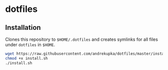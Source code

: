 # dotfiles

## Installation

Clones this repository to `$HOME/.dotfiles` and creates symlinks for all files under `dotfiles` in `$HOME`.

```bash
wget https://raw.githubusercontent.com/andrekupka/dotfiles/master/install.sh
chmod +x install.sh
./install.sh
```
